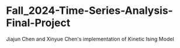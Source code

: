 # Fall_2024-Time-Series-Analysis-Final-Project
Jiajun Chen and Xinyue Chen's implementation of Kinetic Ising Model
